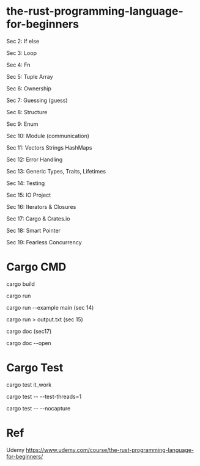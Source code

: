# the-rust-programming-language-for-beginners

Sec 2: If else

Sec 3: Loop

Sec 4: Fn

Sec 5: Tuple Array

Sec 6: Ownership

Sec 7: Guessing (guess)

Sec 8: Structure

Sec 9: Enum

Sec 10: Module (communication)

Sec 11: Vectors Strings HashMaps

Sec 12: Error Handling

Sec 13: Generic Types, Traits, Lifetimes

Sec 14: Testing

Sec 15: IO Project

Sec 16: Iterators & Closures

Sec 17: Cargo & Crates.io

Sec 18: Smart Pointer

Sec 19: Fearless Concurrency

# Cargo CMD

cargo build

cargo run

cargo run --example main (sec 14)

cargo run > output.txt (sec 15)

cargo doc (sec17)

cargo doc --open

# Cargo Test

cargo test it_work

cargo test -- --test-threads=1

cargo test -- --nocapture

# Ref

Udemy https://www.udemy.com/course/the-rust-programming-language-for-beginners/
